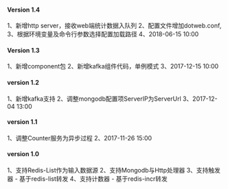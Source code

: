 #### Version 1.4
1、新增http server，接收web端统计数据入队列
2、配置文件增加dotweb.conf, 
3、根据环境变量及命令行参数选择配置加载路径
4、2018-06-15 10:00

#### Version 1.3
1、新增component包
2、新增kafka组件代码，单例模式
3、2017-12-15 10:00

#### version 1.2
1、新增kafka支持
2、调整mongodb配置项ServerIP为ServerUrl
3、2017-12-04 13:00

#### version 1.1
1、调整Counter服务为异步过程
2、2017-11-26 15:00

#### version 1.0
1、支持Redis-List作为输入数据源
2、支持Mongodb与Http处理器
3、支持触发器 - 基于redis-list转发
4、支持计数器 - 基于redis-incr转发
